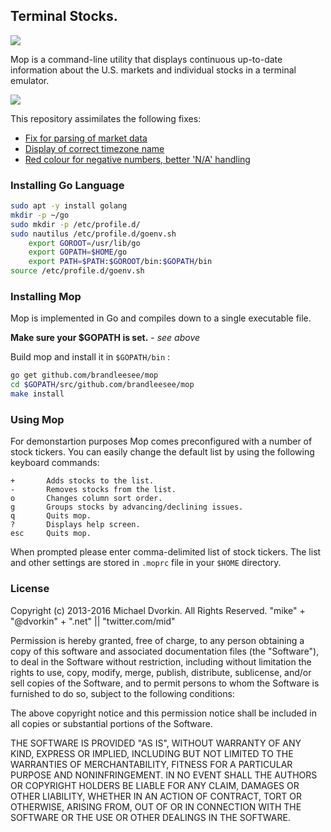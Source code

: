 ## Terminal Stocks.

![](https://github.com/mop-tracker/mop/blob/master/doc/screenshot.png)

Mop is a command-line utility that displays continuous up-to-date information about the U.S. markets and individual stocks in a terminal emulator. 

![](http://i.imgur.com/SkyRCpW.png)

This repository assimilates the following fixes:

* [Fix for parsing of market data](https://github.com/mop-tracker/mop/pull/24/commits/641b65aa60f6a3090186fb3a87fc6c9b04e786fe)
* [Display of correct timezone name](https://github.com/cuihantao/mop/commit/7037a19e20d87d2d02037fcfc4e22b4b686d75de)
* [Red colour for negative numbers, better 'N/A' handling](https://github.com/dalbert/mop/commit/ee4f79f97f2261a0fa4eb22f103c2c9ec645d38c)

### Installing Go Language

```bash
sudo apt -y install golang
mkdir -p ~/go
sudo mkdir -p /etc/profile.d/
sudo nautilus /etc/profile.d/goenv.sh
    export GOROOT=/usr/lib/go
    export GOPATH=$HOME/go
    export PATH=$PATH:$GOROOT/bin:$GOPATH/bin
source /etc/profile.d/goenv.sh
```

### Installing Mop

Mop is implemented in Go and compiles down to a single executable file.

**Make sure your $GOPATH is set.** - *see above*

Build mop and install it in ` $GOPATH/bin ` :

```bash
go get github.com/brandleesee/mop
cd $GOPATH/src/github.com/brandleesee/mop
make install
```

### Using Mop

For demonstartion purposes Mop comes preconfigured with a number of
stock tickers. You can easily change the default list by using the
following keyboard commands:

    +       Adds stocks to the list.
    -       Removes stocks from the list.
    o       Changes column sort order.
    g       Groups stocks by advancing/declining issues.
    q       Quits mop.
    ?       Displays help screen.
    esc     Quits mop.

When prompted please enter comma-delimited list of stock tickers. The
list and other settings are stored in ``.moprc`` file in your ``$HOME``
directory.

### License

Copyright (c) 2013-2016 Michael Dvorkin. All Rights Reserved.
"mike" + "@dvorkin" + ".net" || "twitter.com/mid"

Permission is hereby granted, free of charge, to any person obtaining
a copy of this software and associated documentation files (the
"Software"), to deal in the Software without restriction, including
without limitation the rights to use, copy, modify, merge, publish,
distribute, sublicense, and/or sell copies of the Software, and to
permit persons to whom the Software is furnished to do so, subject to
the following conditions:

The above copyright notice and this permission notice shall be
included in all copies or substantial portions of the Software.

THE SOFTWARE IS PROVIDED "AS IS", WITHOUT WARRANTY OF ANY KIND,
EXPRESS OR IMPLIED, INCLUDING BUT NOT LIMITED TO THE WARRANTIES OF
MERCHANTABILITY, FITNESS FOR A PARTICULAR PURPOSE AND
NONINFRINGEMENT. IN NO EVENT SHALL THE AUTHORS OR COPYRIGHT HOLDERS BE
LIABLE FOR ANY CLAIM, DAMAGES OR OTHER LIABILITY, WHETHER IN AN ACTION
OF CONTRACT, TORT OR OTHERWISE, ARISING FROM, OUT OF OR IN CONNECTION
WITH THE SOFTWARE OR THE USE OR OTHER DEALINGS IN THE SOFTWARE.
